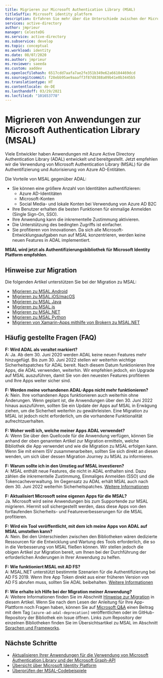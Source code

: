 ```yaml
---
title: Migrieren zur Microsoft Authentication Library (MSAL)
titleSuffix: Microsoft identity platform
description: Erfahren Sie mehr über die Unterschiede zwischen der Microsoft Authentication Library (MSAL) und Azure AD Authentication Library (ADAL) und deren Migration zu MSAL.
services: active-directory
author: jmprieur
manager: CelesteDG
ms.service: active-directory
ms.subservice: develop
ms.topic: conceptual
ms.workload: identity
ms.date: 08/07/2020
ms.author: jmprieur
ms.reviewer: saeeda
ms.custom: aaddev
ms.openlocfilehash: 6517cdd7aafa7ae2fe351b349e62a66104469dcd
ms.sourcegitcommit: f28ebb95ae9aaaff3f87d8388a09b41e0b3445b5
ms.translationtype: HT
ms.contentlocale: de-DE
ms.lasthandoff: 03/29/2021
ms.locfileid: "101653778"
---
```

# <a name="migrate-applications-to-the-microsoft-authentication-library-msal"></a>Migrieren von Anwendungen zur Microsoft Authentication Library (MSAL)

Viele Entwickler haben Anwendungen mit Azure Active Directory Authentication Library (ADAL) entwickelt und bereitgestellt. Jetzt empfehlen wir die Verwendung von Microsoft Authentication Library (MSAL) für die Authentifizierung und Autorisierung von Azure AD-Entitäten.

Die Vorteile von MSAL gegenüber ADAL:

- Sie können eine größere Anzahl von Identitäten authentifizieren:
  - Azure AD-Identitäten
  - Microsoft-Konten
  - Social Media- und lokale Konten bei Verwendung von Azure AD B2C
- Ihre Benutzer erhalten die besten Funktionen für einmalige Anmelden (Single Sign-On, SSO).
- Ihre Anwendung kann die inkrementelle Zustimmung aktivieren.
- Die Unterstützung des bedingten Zugriffs ist einfacher.
- Sie profitieren von Innovationen. Da sich alle Microsoft-Entwicklungsaufgaben nun auf MSAL konzentrieren, werden keine neuen Features in ADAL implementiert.

**MSAL wird jetzt als Authentifizierungsbibliothek für Microsoft Identity Platform empfohlen**.

## <a name="migration-guidance"></a>Hinweise zur Migration

Die folgenden Artikel unterstützen Sie bei der Migration zu MSAL:

- [Migrieren zu MSAL.Android](migrate-android-adal-msal.md)
- [Migrieren zu MSAL.iOS/macOS](migrate-objc-adal-msal.md)
- [Migrieren zu MSAL Java](migrate-adal-msal-java.md)
- [Migrieren zu MSAL.js](msal-compare-msal-js-and-adal-js.md)
- [Migrieren zu MSAL.NET](msal-net-migration.md)
- [Migrieren zu MSAL Python](migrate-python-adal-msal.md)
- [Migrieren von Xamarin-Apps mithilfe von Brokern zu MSAL.NET](msal-net-migration-ios-broker.md)

## <a name="frequently-asked-questions-faq"></a>Häufig gestellte Fragen (FAQ)

__F: Wird ADAL als veraltet markiert?__  
A: Ja. Ab dem 30. Juni 2020 werden ADAL keine neuen Features mehr hinzugefügt. Bis zum 30. Juni 2022 stellen wir weiterhin wichtige Sicherheitspatches für ADAL bereit. Nach diesem Datum funktionieren Ihre Apps, die ADAL verwenden, weiterhin. Wir empfehlen jedoch, ein Upgrade auf MSAL auszuführen, damit Sie von den neuesten Features profitieren und Ihre Apps weiter sicher sind.

__F: Werden meine vorhandenen ADAL-Apps nicht mehr funktionieren?__  
A: Nein. Ihre vorhandenen Apps funktionieren auch weiterhin ohne Änderungen. Wenn geplant ist, die Anwendungen über den 30. Juni 2022 hinaus auszuführen, sollten Sie ein Update der Apps auf MSAL in Erwägung ziehen, um die Sicherheit weiterhin zu gewährleisten. Eine Migration zu MSAL ist jedoch nicht erforderlich, um die vorhandene Funktionalität aufrechtzuerhalten.

__F: Woher weiß ich, welche meiner Apps ADAL verwendet?__  
A: Wenn Sie über den Quellcode für die Anwendung verfügen, können Sie anhand der oben genannten Artikel zur Migration ermitteln, welche Bibliothek die App verwendet und wie die Migration zu MSAL erfolgen kann. Wenn Sie mit einem ISV zusammenarbeiten, sollten Sie sich direkt an diesen wenden, um sich über dessen Migration Journey zu MSAL zu informieren.

__F: Warum sollte ich in den Umstieg auf MSAL investieren?__  
A: MSAL enthält neue Features, die nicht in ADAL enthalten sind. Dazu zählen die inkrementelle Zustimmung, Einmaliges Anmelden (SSO) und die Tokencacheverwaltung. Im Gegensatz zu ADAL erhält MSAL auch nach dem 30. Juni 2022 weiterhin Sicherheitspatches. [Weitere Informationen](msal-overview.md)

__F: Aktualisiert Microsoft seine eigenen Apps für die MSAL?__  
Ja. Microsoft wird seine Anwendungen bis zum Supportende zur MSAL migrieren. Hiermit soll sichergestellt werden, dass diese Apps von den fortlaufenden Sicherheits- und Featureverbesserungen für die MSAL profitieren.

__F: Wird ein Tool veröffentlicht, mit dem ich meine Apps von ADAL auf MSAL umstellen kann?__  
A: Nein. Bei den Unterschieden zwischen den Bibliotheken wären dedizierte Ressourcen für die Entwicklung und Wartung des Tools erforderlich, die so in die Verbesserung von MSAL fließen können. Wir stellen jedoch die obigen Artikel zur Migration bereit, um Ihnen bei der Durchführung der erforderlichen Änderungen in Ihrer Anwendung zu helfen.

__F: Wie funktioniert MSAL mit AD FS?__  
A: MSAL.NET unterstützt bestimmte Szenarien für die Authentifizierung bei AD FS 2019. Wenn Ihre App Token direkt aus einer früheren Version von AD FS abrufen muss, sollten Sie ADAL beibehalten. [Weitere Informationen](msal-net-adfs-support.md)

__F: Wie erhalte ich Hilfe bei der Migration meiner Anwendung?__  
A: Weitere Informationen finden Sie im Abschnitt [Hinweise zur Migration](#migration-guidance) in diesem Artikel. Wenn Sie nach dem Lesen der Anleitung für Ihre App-Plattform noch Fragen haben, können Sie auf [Microsoft Q&A](/answers/topics/azure-ad-adal-deprecation.html) einen Beitrag mit dem Tag `[azure-ad-adal-deprecation]` veröffentlichen oder im GitHub-Repository der Bibliothek ein Issue öffnen. Links zum Repository der einzelnen Bibliotheken finden Sie im Übersichtsartikel zu MSAL im Abschnitt [Sprachen und Frameworks](msal-overview.md#languages-and-frameworks).

## <a name="next-steps"></a>Nächste Schritte

- [Aktualisieren Ihrer Anwendungen für die Verwendung von Microsoft Authentication Library und der Microsoft Graph-API](https://techcommunity.microsoft.com/t5/azure-active-directory-identity/update-your-applications-to-use-microsoft-authentication-library/ba-p/1257363)
- [Übersicht über Microsoft Identity Platform](v2-overview.md)
- [Überprüfen der MSAL-Codebeispiele](sample-v2-code.md)